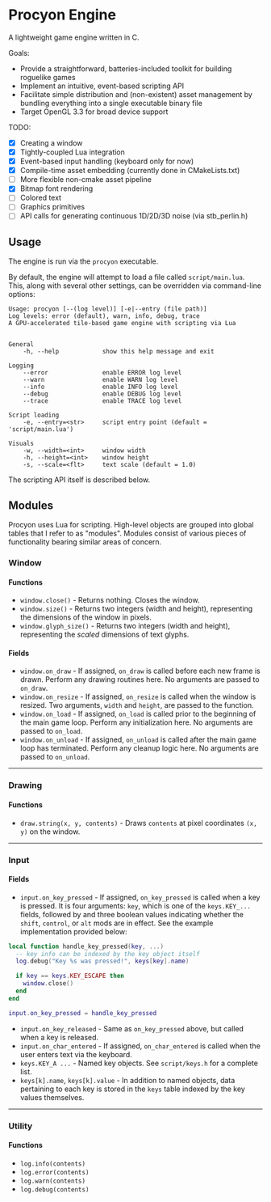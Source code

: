 # Procyon Engine

A lightweight game engine written in C.

Goals:
- Provide a straightforward, batteries-included toolkit for building roguelike games
- Implement an intuitive, event-based scripting API
- Facilitate simple distribution and (non-existent) asset management by bundling everything into a single executable binary file
- Target OpenGL 3.3 for broad device support

TODO:
- [x] Creating a window
- [x] Tightly-coupled Lua integration
- [x] Event-based input handling (keyboard only for now)
- [x] Compile-time asset embedding (currently done in CMakeLists.txt)
- [ ] More flexible non-cmake asset pipeline
- [x] Bitmap font rendering
- [ ] Colored text
- [ ] Graphics primitives
- [ ] API calls for generating continuous 1D/2D/3D noise (via stb_perlin.h)

## Usage
The engine is run via the `procyon` executable.

By default, the engine will attempt to load a file called `script/main.lua`.  This, along with several other settings, can be overridden via command-line options:

```
Usage: procyon [--(log level)] [-e|--entry (file path)]
Log levels: error (default), warn, info, debug, trace
A GPU-accelerated tile-based game engine with scripting via Lua


General
    -h, --help            show this help message and exit

Logging
    --error               enable ERROR log level
    --warn                enable WARN log level
    --info                enable INFO log level
    --debug               enable DEBUG log level
    --trace               enable TRACE log level

Script loading
    -e, --entry=<str>     script entry point (default = 'script/main.lua')

Visuals
    -w, --width=<int>     window width
    -h, --height=<int>    window height
    -s, --scale=<flt>     text scale (default = 1.0)
```

The scripting API itself is described below.

## Modules

Procyon uses Lua for scripting.  High-level objects are grouped into global tables that I refer to as "modules".  Modules consist of various pieces of functionality bearing similar areas of concern.

### Window

#### Functions
- `window.close()` - Returns nothing.  Closes the window.
- `window.size()` - Returns two integers (width and height), representing the dimensions of the window in pixels.
- `window.glyph_size()` - Returns two integers (width and height), representing the *scaled* dimensions of text glyphs.

#### Fields
- `window.on_draw` - If assigned, `on_draw` is called before each new frame is drawn.  Perform any drawing routines here.  No arguments are passed to `on_draw`.
- `window.on_resize` - If assigned, `on_resize` is called when the window is resized.  Two arguments, `width` and `height`, are passed to the function. 
- `window.on_load` - If assigned, `on_load` is called prior to the beginning of the main game loop.  Perform any initialization here.  No arguments are passed to `on_load`.
- `window.on_unload` - If assigned, `on_unload` is called after the main game loop has terminated.  Perform any cleanup logic here.  No arguments are passed to `on_unload`.

---

### Drawing

#### Functions
- `draw.string(x, y, contents)` - Draws `contents` at pixel coordinates `(x, y)` on the window.

---

### Input

#### Fields
- `input.on_key_pressed` - If assigned, `on_key_pressed` is called when a key is pressed.  It is four arguments: `key`, which is one of the `keys.KEY_...` fields, followed by and  three boolean values indicating whether the `shift`, `control`, or `alt` mods are in effect.  See the example implementation provided below:

```lua
local function handle_key_pressed(key, ...)
  -- key info can be indexed by the key object itself
  log.debug("Key %s was pressed!", keys[key].name)

  if key == keys.KEY_ESCAPE then
    window.close()
  end
end

input.on_key_pressed = handle_key_pressed
```

- `input.on_key_released` - Same as `on_key_pressed` above, but called when a key is released.
- `input.on_char_entered` - If assigned, `on_char_entered` is called when the user enters text via the keyboard.
- `keys.KEY_A ...` - Named key objects.  See `script/keys.h` for a complete list.
- `keys[k].name`, `keys[k].value` - In addition to named objects, data pertaining to each key is stored in the `keys` table indexed by the key values themselves.

---

### Utility

#### Functions
- `log.info(contents)`
- `log.error(contents)`
- `log.warn(contents)`
- `log.debug(contents)`

